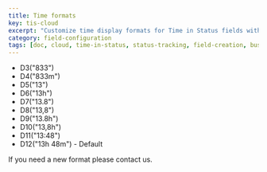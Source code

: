 ```yaml
---
title: Time formats
key: tis-cloud
excerpt: "Customize time display formats for Time in Status fields with various options including hours, days, business time, and localization."
category: field-configuration
tags: [doc, cloud, time-in-status, status-tracking, field-creation, business-calendar]
---
```



* D3("833")
* D4("833m")
* D5("13")
* D6("13h")
* D7("13.8")
* D8("13,8")
* D9("13.8h")
* D10("13,8h")
* D11("13:48")
* D12("13h 48m") - Default


If you need a new format please contact us.
 
